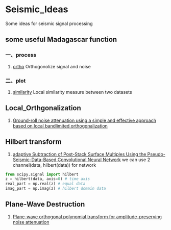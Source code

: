 # Seismic_Ideas
Some ideas for seismic signal processing

## some useful Madagascar function

### 一、process

1. [ortho](https://www.ahay.org/RSF/sfortho.html) Orthogonolize signal and noise


### 二、plot

1. [similarity](https://www.ahay.org/RSF/sfsimilarity.html) Local similarity measure between two datasets

## Local_Orthgonalization

1. [Ground-roll noise attenuation using a simple and effective approach based on local bandlimited orthogonalization](https://ahay.org/RSF/book/tccs/orthogroll/paper_html/)


## Hilbert transform

1. [adaptive Subtraction of Post-Stack Surface  Multiples Using the Pseudo-Seismic-Data-Based  Convolutional Neural Network](https://ieeexplore.ieee.org/document/10545581/) we can use 2 channel(data, hilbert(data)) for network


```python
from scipy.signal import hilbert
z = hilbert(data, axis=0) # time axis
real_part = np.real(z) # equal data
imag_part = np.imag(z) # hilbert domain data
```

## Plane-Wave Destruction

1. [Plane-wave orthogonal polynomial transform for amplitude-preserving noise attenuation](https://ahay.org/RSF/book/zju/optnoise/paper_html/)
